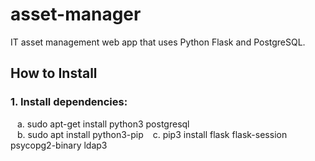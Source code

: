 # asset-manager
IT asset management web app that uses Python Flask and PostgreSQL.


## How to Install
### 1. Install dependencies:
&ensp; a. sudo apt-get install python3 postgresql  
&ensp; b. sudo apt install python3-pip
&ensp; c. pip3 install flask flask-session psycopg2-binary ldap3  

